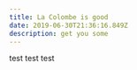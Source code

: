 ```yaml
---
title: La Colombe is good
date: 2019-06-30T21:36:16.849Z
description: get you some
---
```

test test test
